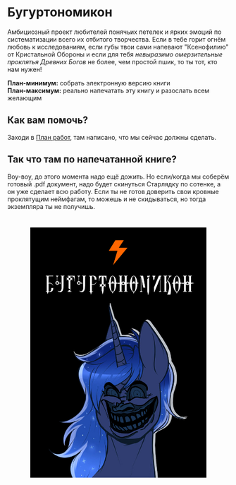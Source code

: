 # Бугуртономикон
Амбициозный проект любителей понячьих петелек и ярких эмоций по систематизации всего их отбитого творчества.
Если в тебе горит огнём любовь к исследованиям, если губы твои сами напевают "Ксенофилию" от Кристальной Обороны и если для тебя <i>невыразимо омерзительные проклятья Древних Богов</i> не более, чем простой пшик, то ты тот, кто нам нужен!

<b>План-минимум:</b> собрать электронную версию книги<br>
<b>План-максимум:</b> реально напечатать эту книгу и разослать всем желающим<br>

## Как вам помочь?
Заходи в <a href="https://github.com/Pony-and-Fire/buhurtonomicon/projects/1">План работ<a>, там написано, что мы сейчас должны сделать.
	
## Так что там по напечатанной книге?
Воу-воу, до этого момента надо ещё дожить. Но если/когда мы соберём готовый .pdf документ, надо будет скинуться Старлядку по сотенке, а он уже сделает всю работу.
Если ты не готов доверить свои кровные проклятущим неймфагам, то можешь и не скидываться, но тогда экземпляра ты не получишь.

<h1 align="center">
	<img width="400" src="https://github.com/Pony-and-Fire/buhurtonomicon/blob/master/15240794051440.jpg?raw=true">
</h1>
